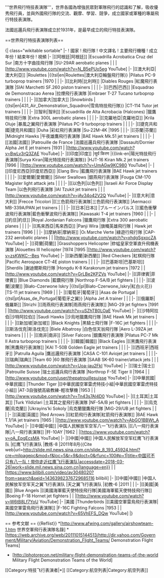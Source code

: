 '''世界飛行特技表演隊'''，世界各國為增強民眾對軍隊飛行的認識和了解，吸收優秀飛行員，並與外國飛行隊的交流、觀摩、學習、競爭，成立國家或軍種的專屬飛行特技表演隊。

法國巡邏兵飛行表演隊成立於1931年，是最早成立的飛行特技表演隊。

==世界飛行特技表演隊列表==

{| class="wikitable sortable"
|-
! 國家
! 飛行隊
! 中文譯名
! 主要飛行機種
! 成立年份
! 結束年份
! 視頻
|-
|[[阿根廷|阿根廷]]
|Escuadrilla Acrobatica Cruz del Sur
|南方十字曲技飛行隊
|SU-29AR aerobatic planes
|
|
|[http://www.youtube.com/watch?v=N_B5ePUo5eg YouTube]
|-
|[[澳大利亞|澳大利亞]]
|Roulettes
|{{tsl|en|Roulettes|澳大利亞輪盤飛行隊}}
|Pilatus PC-9 turboprop trainers
|1970
|
|
|-
|[[比利時|比利時]]
|Diables Rouges
|紅魔飛行表演隊
|SIAI Marchetti SF.260 piston trainers
|
|
|
|-
|[[巴西|巴西]]
|Esquadrao de Demonstracao Aerea
|拉煙飛行表演隊
|Embraer T-27 Tucano turboprop trainers
|
|
|
|-
|[[加拿大|加拿大]]
|Snowbirds
|{{tsl|en|431_Air_Demonstration_Squadron|雪鳥特技飛行隊}}
|CT-114 Tutor jet trainers
|
|
|
|-
|[[智利|智利]]
|Escuadrilla de Alta Acrobacia (Halcones)
|獵鷹特技飛行隊
|Extra 300L aerobatic planes
|
|
|
|-
|[[克羅地亞|克羅地亞]]
|Krila Oluje
|暴風之翼飛行表演隊
|Pilatus PC-9 turboprop trainers
|
|
|
|-
|[[捷克共和國|捷克共和國]]
|Duha
|彩虹飛行表演隊
|Su-22M-4K
|1995
|
|
|-
|[[芬蘭|芬蘭]]
|Midnight Hawks
|午夜雄鷹飛行表演隊
|BAE Hawk Mk.51 jet trainers
|
|
|
|-
|[[法國|法國]]
|Patrouille de France
|法國巡邏兵飛行表演隊
|Dassault/Dornier Alpha Jet E jet trainers
|1931
|
|[http://www.youtube.com/watch?v=BwLv3rQ3ZAE YouTube]
|-
|[[印度|印度]]
|सूर्य किरण
|{{link-en|陽光特技飛行表演隊|Surya Kiran|陽光特技飛行表演隊}}
|HJT-16 Kiran Mk.2 jet trainers
|1996
|
|[http://www.youtube.com/watch?v=UmAGw9KC980 YouTube]
|-
|[[印度尼西亞|印度尼西亞]]
|Elang Biru
|藍鷹飛行表演隊
|BAE Hawk jet trainers
|
|
|
|-
|[[愛爾蘭|愛爾蘭]]
|Silver Swallows
|銀燕飛行表演隊
|Fouga CM-170 Magister light attack jets
|
|
|
|-
|[[以色列|以色列]]
|Israeli Air Force Display Team
|以色列飛行表演隊
|IAI Tzukit jet trainers
|
|
|[http://www.youtube.com/watch?v=jAv34o42V2Q YouTube]
|-
|[[意大利|意大利]]
|Frecce Tricolori
|[[三色箭飛行表演隊|三色箭飛行表演隊]]
|Aermacci MB-339A/PAN jet trainers
|
|
|
|-
|[[日本|日本]]
|ブルーインパルス
|[[藍色衝擊波飛行表演隊|藍色衝擊波飛行表演隊]]
|Kawasaki T-4 jet trainers
|1960
|
|
|-
|[[約旦|約旦]]
|Royal Jordanian Falcons
|獵鷹飛行隊
|Extra 300 aerobatic planes
|
|
|
|-
|[[馬來西亞|馬來西亞]]
|Panji Wira
|旗幟英雄飛行隊
| Hawk jet trainers
|1996
|
|
|-
|[[摩納哥|摩納哥]]
|Οι Marche Verte
|綠遊行飛行隊
|CAP-232 aerobatic planes
|
|
|[http://www.youtube.com/watch?v=xhdgSgxocZA YouTube]
|-
|[[荷蘭|荷蘭]]
|Grasshoppers Helicopter
|蚱蜢皇家空軍直升飛機表演隊
|Alouettes III helicopter
|1974
|1995
|[http://www.youtube.com/watch?v=zsKWKC--Bes YouTube]
|-
|[[新西蘭|新西蘭]]
|Red Checkers
|紅棋飛行隊
|Pacific Aerospace CT-4E piston trainers
|
|
|
|-
|[[巴基斯坦|巴基斯坦]]
|Sherdils
|謝迪爾斯飛行隊
|Hongdu K-8 Karakorum jet trainers
|1972
|
|[http://www.youtube.com/watch?v=GrLBe2KPZVs YouTube]
|-
|[[菲律賓|菲律賓]]
|Blue Diamonds
|藍鑽飛行隊
|Northrop F-5A/B jet fighters
|
|
|
|-
|[[波蘭|波蘭]]
|Biało-Czerwone Iskry
|{{tsl|pl|Biało-Czerwone_Iskry|紅白火花}}
|TS-11 jet trainers
|1969
|
|
|-
|[[葡萄牙|葡萄牙]]
|Asas de Portugal
|{{tsl|pt|Asas_de_Portugal|葡萄牙之翼}}
|Alpha Jet A trainer
|
|
|
|-
|[[俄羅斯|俄羅斯]]
|Strizhi
|[[雨燕飛行表演隊|雨燕飛行表演隊]]
|MiG-29 jet fighters
|1991
|
|[http://www.youtube.com/watch?v=uSZhTB0LOaE YouTube]
|-
|[[沙特阿拉伯|沙特阿拉伯]]
|Saudi Hawks
|沙烏地獵鷹飛行隊
|BAE Hawk Mk  jet trainers
|
|
|
|-
|[[新加坡|新加坡]]
|Black Knights
|黑騎士飛行隊
|F-16C jet fighters
|
|
|
|-
|[[斯洛伐克|斯洛伐克]]
|Biele Albatrosy
|白色信天翁飛行隊
|Aero L-39ZA jet trainers
|
|
|
|-
|[[南非|南非]]
|Silver Falcons
|銀鷹飛行表演隊
|Pilatus PC-7 Mk II Astra turboprop trainers
|
|
|
|-
|[[韓國|韓國]]
|Black Eagles
|[[黑鷹飛行表演隊|黑鷹飛行表演隊]]
|KAI T-50B Golden Eagle jet trainers
|
|
|
|-
|[[西班牙|西班牙]]
|Patrulla Aguila
|鷹巡邏飛行表演隊
|CASA C-101 Aviojet jet trainers
|
|
|
|-
|[[瑞典|瑞典]]
|Team 60
|60 隊飛行表演隊
|SAAB SK-60 trainer/attack jets
|
|
|[http://www.youtube.com/watch?v=Uoa-jau2FkI YouTube]
|-
|[[瑞士|瑞士]]
|Patrouille Suisse
|瑞士巡邏兵飛行表演隊
|Northrop F-5E Tiger II
|1964
|
|[http://www.youtube.com/user/thepatrouillesuisse YouTube]
|-
|[[中華民國|中華民國]]
|Thunder Tiger
|[[中華民國空軍雷虎特技小組|中華民國空軍雷虎特技小組]]
|AT-3自強號高級教練-輕攻擊機
|1953
|
|[http://www.youtube.com/watch?v=Tn43s7Al4D0 YouTube]
|-
|[[土耳其|土耳其]]
|Turk Yildizlari
|土耳其之星飛行表演隊
|NF-5A/B jet fighters
|
|
|
|-
|[[烏克蘭|烏克蘭]]
|Ukrayins’ki Sokoly
|烏克蘭獵鷹飛行隊
|MiG-29/UB jet fighters
|
|
|
|-
|[[英國|英國]]
|Red Arrows
|[[紅箭飛行表演隊|紅箭飛行表演隊]]
|BAE Hawk T.1/1A jet trainers
|1965
|
|[http://www.youtube.com/watch?v=AbGO1BBWt_A YouTube]
|-
|[[中國|中國]]
|中国人民解放军空军八一飞行表演队 
|[[八一飛行表演隊|八一飛行表演隊]]
|歼-10AY
|1962
|
|[https://www.youtube.com/watch?v=oA_EpgEcsMA YouTube]
|-
|[[中國|中國]]
|中国人民解放军空军红鹰飞行表演队
|红鹰飞行表演队
|教练-8
|2011年8月<ref>{{Cite web|url=http://slide.mil.news.sina.com.cn/slide_8_193_45924.html?cre=milpagepc&mod=f&loc=5&r=9&doct=0&rfunc=100#p=1|title=中国可不只有八一队！带你走近红鹰飞行表演队|accessdate=2018-03-26|work=slide.mil.news.sina.com.cn|language=en}}</ref>
|
|[https://www.bilibili.com/video/av3048020?from=search&seid=14363982376729685116 bilibili]
|-
|[[中國|中國]]
|中国人民解放军空军天之翼飞行表演队
|天之翼飞行表演队
|初教-6
|2011
|
|
|-
|[[美國|美國]]
|Blue Angels
|[[美國海軍藍天使特技飛行隊|美國海軍藍天使特技飛行隊]]
|Boeing F-18 Hornet jet fighters
|
|
|[http://www.youtube.com/watch?v=W6tB8Lf7YoU YouTube]
|-
|美國
|Thunderbirds
|[[美國空軍雷鳥飛行表演隊|美國空軍雷鳥飛行表演隊]]
|F-16C Fighting Falcons
|1953
|
|[http://www.youtube.com/watch?v=65VhEFS_DQw YouTube]
|}

== 参考文献 ==
{{Reflist}}
*[http://www.afwing.com/gallery/airshowteam-1.htm 世界空軍飛行表演隊名錄]
*[https://web.archive.org/web/20111015144513/http://dir.yahoo.com/Government/Military/Aviation/Demonstration_Flight_Teams/ Demonstration Flight Teams]
* [http://photorecon.net/military-flight-demonstration-teams-of-the-world Military Flight Demonstration Teams of the World]

[[Category:特技飞行表演者|*]]
[[Category:航空列表|Category:航空列表]]